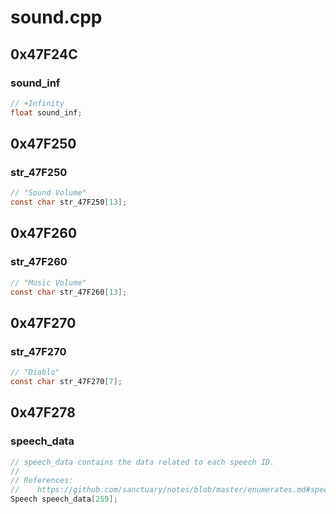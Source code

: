 # sound.cpp

## 0x47F24C

### sound_inf

```c
// +Infinity
float sound_inf;
```

## 0x47F250

### str_47F250

```c
// "Sound Volume"
const char str_47F250[13];
```

## 0x47F260

### str_47F260

```c
// "Music Volume"
const char str_47F260[13];
```

## 0x47F270

### str_47F270

```c
// "Diablo"
const char str_47F270[7];
```

## 0x47F278

### speech_data

```c
// speech_data contains the data related to each speech ID.
//
// References:
//    https://github.com/sanctuary/notes/blob/master/enumerates.md#speech_id
Speech speech_data[259];
```
